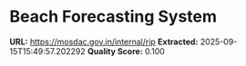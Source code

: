 # Beach Forecasting System

**URL:** https://mosdac.gov.in/internal/rip
**Extracted:** 2025-09-15T15:49:57.202292
**Quality Score:** 0.100


